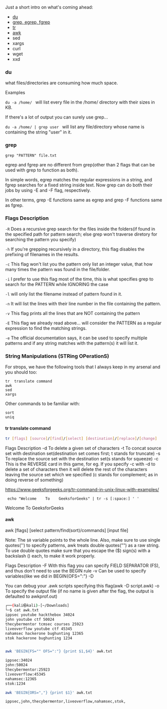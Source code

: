 Just a short intro on what's coming ahead:

-  [du](#du)
-  [grep, egrep, fgrep](#grep)
-  [tr](#tr-translate-command)
-  [awk](#awk)
-  sed
-  xargs
-  curl
-  wget
-  xxd
    
    
### du

what files/directories are consuming how much space.

Examples

`du -a /home/ `			will list every file in the /home/ directory with their sizes in KB.

If there's a lot of output you can surely use grep...

`du -a /home/ | grep user `	will list any file/directory whose name is containing the string "user" in it.




### grep

`grep "PATTERN" file.txt`

egrep and fgrep are no different from grep(other than 2 flags that can be used with grep to function as both). 

In simple words, egrep matches the regular expressions in a string, and fgrep searches for a fixed string inside text. 
Now grep can do both their jobs by using -E and -F flag, respectively.


In other terms, grep -E functions same as egrep and grep -F functions same as fgrep.


### Flags Description

`-R`	Does a recursive grep search for the files inside the folders(if found in the specified path for pattern search; else grep won't traverse diretory for searching 		the pattern you specify)

`-h` If you're grepping recursively in a directory, this flag disables the prefixing of filenames in the results.

`-c` This flag won't list you the pattern only list an integer value, that how many times the pattern was found in the file/folder.

`-i` I prefer to use this flag most of the time, this is what specifies grep to search for the PATTERN while IGNORING the case 

`-l` 	will only list the filename instead of pattern found in it.

`-n` It will list the lines with their line number in the file containing the pattern.

`-v` This flag prints all the lines that are NOT containing the pattern

`-E` This flag we already read above... will consider the PATTERN as a regular expression to find the matching strings. 

`-e` The official documentation says, it can be used to specify multiple patterns and if any string matches with the pattern(s) it will list it.

### String Manipulations (STRing OPerationS)


For strops, we have the following tools that I always keep in my arsenal and you should too:

    tr	translate command
    awk	
    sed
    xargs

Other commands to be familiar with:

    sort
    uniq
    
#### tr	translate command
    
```bash
tr [flags] [source]/[find]/[select] [destination]/[replace]/[change]
```


Flags Description
-d	To delete a given set of characters
-t	To concat source set with destination set(destination set comes first; t stands for truncate)
-s	To replace the source set with the destination set(s stands for squeeze)
-c	This is the REVERSE card in this game, for eg. If you specify -c with -d to delete a set of characters then it will delete the rest of the characters leaving the source set which we specified (c stands for complement; as in doing reverse of something)

https://www.geeksforgeeks.org/tr-command-in-unix-linux-with-examples/

` echo "Welcome    To    GeeksforGeeks" | tr -s [:space:] ' '`
 
 Welcome To GeeksforGeeks
 
 

#### awk

awk [flags] [select pattern/find(sort)/commands] [input file]


Note: The `$0` variable points to the whole line.  Also, make sure to use single quotes('') to specify patterns, awk treats double quotes("") as a raw string. To use double quotes make sure that you escape the ($) sign(s) with a backslash (\) each, to make it work properly.

Flags	Description
-F	With this flag you can specify FIELD SEPARATOR (FS), and thus don't need to use the BEGIN rule
-v	Can be used to specify variables(like we did in BEGIN{OFS=":"}
-D	

You can debug your .awk scripts specifying this flag(awk -D script.awk) 
-o	To specify the output file (if no name is given after the flag, the output is defaulted to awkprof.out)

```bash                                            
┌──(kali㉿kali)-[~/Downloads]
└─$ cat awk.txt 
ippsec youtube hackthebox 34024
john youtube ctf 50024
thecybermentor tcmsec courses 25923
liveoverflow youtube ctf 45345
nahamsec hackerone bughunting 12365
stok hackerone bughunting 1234


awk 'BEGIN{FS="" OFS=":"} {print $1,$4}' awk.txt

ippsec:34024
john:50024
thecybermentor:25923
liveoverflow:45345
nahamsec:12365
stok:1234

awk 'BEGIN{ORS=","} {print $1}' awk.txt 

ippsec,john,thecybermentor,liveoverflow,nahamsec,stok,  
```



















